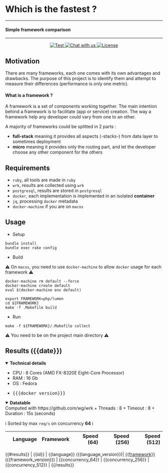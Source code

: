 # Which is the fastest ?
----------
#### Simple framework comparison
----------
<p align="center">
   <a href="https://github.com/the-benchmarker/web-frameworks/actions?query=workflow%3ACI" target="_blank">
      <img src="https://github.com/the-benchmarker/web-frameworks/workflows/CI/badge.svg" alt="Test">
   </a>
   <a href="https://join.slack.com/t/thebenchmarker/shared_invite/zt-fcyy1ybq-A7T1SedewiVMEtJQGEyQYw" target="_blank">
      <img src="https://img.shields.io/badge/slack-chat_with_us-green" alt="Chat with us">
   </a>
   <a href="https://github.com/the-benchmarker/web-frameworks/blob/master/LICENSE" target="_blank">
      <img src="https://img.shields.io/github/license/the-benchmarker/web-frameworks" alt="License">
   </a>
</p>

## Motivation

There are many frameworks, each one comes with its own advantages and drawbacks. The purpose of this project is to identify them and attempt to measure their differences (performance is only one metric).

#### What is a framework ?

A framework is a set of components working together. The main intention behind a framework is to facilitate (app or service) creation. The way a framework help any developer could vary from one to an other.

A majority of frameworks could be splitted in 2 parts :

+ **full-stack** meaning it provides all aspects (-stacks-) from data layer to sometimes deployment
+ **micro** meaning it provides only the routing part, and let the developer choose any other component for the others

## Requirements

+ `ruby`, all tools are made in `ruby`
+ `wrk`, results are collected using `wrk`
+ `postgresql`, results are stored in `postgresql`
+ `docker`, each implementation is implemented in an isolated **container**
+ `jq`, processing `docker` metadata
+ `docker-machine` if you are on `macos`

## Usage

+ Setup

```
bundle install
bundle exec rake config
```

+ Build

:warning: On `macos`, you need to use `docker-machine` to allow `docker` usage for each framework :warning:

```
docker-machine rm default --force
docker-machine create default
eval $(docker-machine env default)
```

```
export FRAMEWORK=php/lumen
cd ${FRAMEWORK} 
make -f .Makefile build 
```

+ Run

```
make -f ${FRAMEWORK}/.Makefile collect
```

:warning: You need to be on the project main directory :warning:

## Results ({{date}})



<details open>
  <summary><strong>Technical details</strong></summary>
  <ul>
   <li>CPU : 8 Cores (AMD FX-8320E Eight-Core Processor)</li>
   <li>RAM : 16 Gb</li>
   <li>OS : Fedora</li>
   <li><pre>{{{docker_version}}}</pre></li>
  </ul>
</details>

<details open>
  <summary><strong>Datatable</strong></summary>
<a id="results"> Computed with https://github.com/wg/wrk
   + Threads : 8
   + Timeout : 8
   + Duration : 15s (seconds)

:information_source: Sorted by max `req/s` on concurrency **64** :information_source:

|    | Language | Framework | Speed (64) | Speed (256) | Speed (512) |
|----|----------|-----------|-----------:|------------:|------------:|
{{#results}}
| {{id}} | {{language}} ({{language_version}})| [{{framework}}]({{framework_website}}) ({{framework_version}}) | {{concurrency_64}} | {{concurrency_256}} | {{concurrency_512}} |
{{/results}}
</a>

</details>
